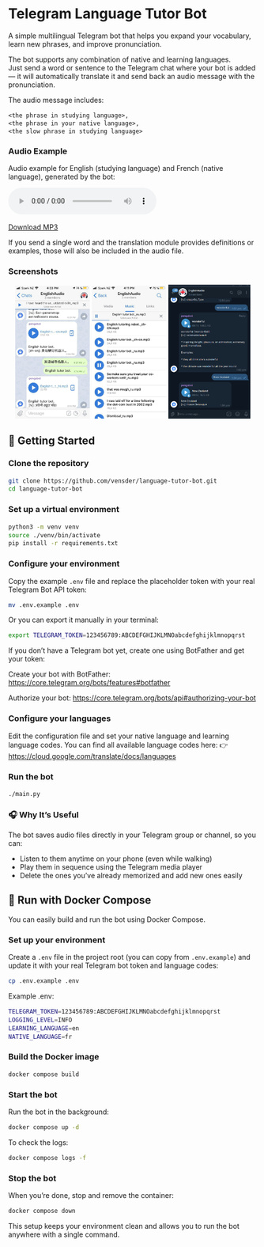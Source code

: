 # Telegram Language Tutor Bot

A simple multilingual Telegram bot that helps you expand your vocabulary, learn new phrases, and improve pronunciation.

The bot supports any combination of native and learning languages.  
Just send a word or sentence to the Telegram chat where your bot is added — it will automatically translate it and send back an audio message with the pronunciation.

The audio message includes:

```
<the phrase in studying language>, 
<the phrase in your native language>, 
<the slow phrase in studying language>
```

### Audio Example

Audio example for English (studying language) and French (native language), generated by the bot:

<audio controls>
  <source src="examples/beautiful_city_fr.mp3" type="audio/mpeg">
  Audio element is not supported here.
</audio>

[Download MP3](examples/beautiful_city_fr.mp3)

If you send a single word and the translation module provides definitions or examples, those will also be included in the audio file.

### Screenshots

<p align="center">
  <img src="img/mobile01.jpg" alt="Mobile view 1" width="30%">
  <img src="img/mobile02.jpg" alt="Mobile view 2" width="30%">
  <img src="img/desktop02.png" alt="Desktop view" width="33%">
</p>

## 🚀 Getting Started

### Clone the repository

```sh
git clone https://github.com/vensder/language-tutor-bot.git
cd language-tutor-bot
```
### Set up a virtual environment

```sh
python3 -m venv venv
source ./venv/bin/activate
pip install -r requirements.txt
```

### Configure your environment

Copy the example `.env` file and replace the placeholder token with your real Telegram Bot API token:

```sh
mv .env.example .env
```

Or you can export it manually in your terminal:

```sh
export TELEGRAM_TOKEN=123456789:ABCDEFGHIJKLMNOabcdefghijklmnopqrst
```

If you don’t have a Telegram bot yet, create one using BotFather and get your token:

Create your bot with BotFather: https://core.telegram.org/bots/features#botfather

Authorize your bot: https://core.telegram.org/bots/api#authorizing-your-bot

### Configure your languages

Edit the configuration file and set your native language and learning language codes.
You can find all available language codes here:
👉 https://cloud.google.com/translate/docs/languages

### Run the bot

```sh
./main.py
```

### 🎧 Why It’s Useful

The bot saves audio files directly in your Telegram group or channel, so you can:

- Listen to them anytime on your phone (even while walking)
- Play them in sequence using the Telegram media player
- Delete the ones you’ve already memorized and add new ones easily

## 🐳 Run with Docker Compose

You can easily build and run the bot using Docker Compose.

### Set up your environment

Create a `.env` file in the project root (you can copy from `.env.example`) and update it with your real Telegram bot token and language codes:

```sh
cp .env.example .env
```

Example .env:

```sh
TELEGRAM_TOKEN=123456789:ABCDEFGHIJKLMNOabcdefghijklmnopqrst
LOGGING_LEVEL=INFO
LEARNING_LANGUAGE=en
NATIVE_LANGUAGE=fr
```

### Build the Docker image

```sh
docker compose build
```

### Start the bot

Run the bot in the background:

```sh
docker compose up -d
```

To check the logs:

```sh
docker compose logs -f
```

### Stop the bot

When you’re done, stop and remove the container:

```sh
docker compose down
```

This setup keeps your environment clean and allows you to run the bot anywhere with a single command.
